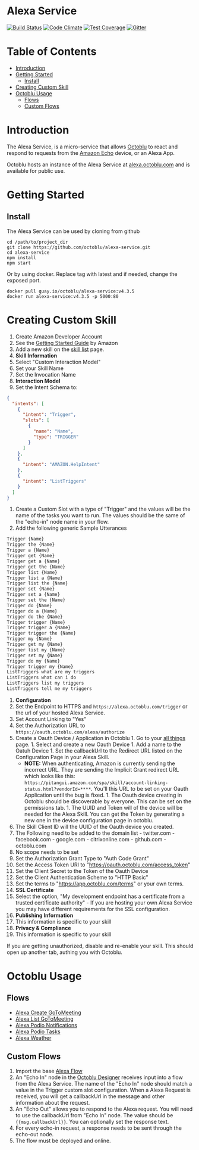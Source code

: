 # Alexa Service

[![Build Status](https://travis-ci.org/octoblu/alexa-service.svg)](https://travis-ci.org/octoblu/alexa-service)
[![Code Climate](https://codeclimate.com/github/octoblu/alexa-service/badges/gpa.svg)](https://codeclimate.com/github/octoblu/alexa-service)
[![Test Coverage](https://codeclimate.com/github/octoblu/alexa-service/badges/coverage.svg)](https://codeclimate.com/github/octoblu/alexa-service)
[![Gitter](https://badges.gitter.im/octoblu/help.svg)](https://gitter.im/octoblu/help)

# Table of Contents

* [Introduction](#introduction)
* [Getting Started](#getting-started)
  * [Install](#install)
* [Creating Custom Skill](#creating-custom-skill)
* [Octoblu Usage](#octoblu-usage)
  * [Flows](#flows)
  * [Custom Flows](#custom-flows)

# Introduction

The Alexa Service, is a micro-service that allows [Octoblu](https://www.octoblu.com) to react and respond to requests from the [Amazon Echo](https://echo.amazon.com) device, or an Alexa App.

Octoblu hosts an instance of the Alexa Service at [alexa.octoblu.com](https://alexa.octoblu.com) and is available for public use.

# Getting Started

## Install

The Alexa Service can be used by cloning from github

```shell
cd /path/to/project_dir
git clone https://github.com/octoblu/alexa-service.git
cd alexa-service
npm install
npm start
```

Or by using docker. Replace tag with latest and if needed, change the exposed port.

```shell
docker pull quay.io/octoblu/alexa-service:v4.3.5
docker run alexa-service:v4.3.5 -p 5000:80
```

# Creating Custom Skill

1. Create Amazon Developer Account
1. See the [Getting Started Guide](https://developer.amazon.com/public/solutions/alexa/alexa-skills-kit/getting-started-guide) by Amazon
1. Add a new skill on the [skill list](https://developer.amazon.com/edw/home.html#/skills/list) page.
1. **Skill Information**
  1. Select "Custom Interaction Model"
  1. Set your Skill Name
  1. Set the Invocation Name
1. **Interaction Model**
  1. Set the Intent Schema to:
```json
{
  "intents": [
    {
      "intent": "Trigger",
      "slots": [
        {
          "name": "Name",
          "type": "TRIGGER"
        }
      ]
    },
    {
      "intent": "AMAZON.HelpIntent"
    },
    {
      "intent": "ListTriggers"
    }
  ]
}
```
  1. Create a Custom Slot with a type of "Trigger" and the values will be the name of the tasks you want to run. The values should be the same of the "echo-in" node name in your flow.
  1. Add the following generic Sample Utterances
```txt
Trigger {Name}
Trigger the {Name}
Trigger a {Name}
Trigger get {Name}
Trigger get a {Name}
Trigger get the {Name}
Trigger list {Name}
Trigger list a {Name}
Trigger list the {Name}
Trigger set {Name}
Trigger set a {Name}
Trigger set the {Name}
Trigger do {Name}
Trigger do a {Name}
Trigger do the {Name}
Trigger trigger {Name}
Trigger trigger a {Name}
Trigger trigger the {Name}
Trigger my {Name}
Trigger get my {Name}
Trigger list my {Name}
Trigger set my {Name}
Trigger do my {Name}
Trigger trigger my {Name}
ListTriggers what are my triggers
ListTriggers what can i do
ListTriggers list my triggers
ListTriggers tell me my triggers
```
1. **Configuration**
  1. Set the Endpoint to HTTPS and `https://alexa.octoblu.com/trigger` or the url of your hosted Alexa Service.
  1. Set Account Linking to "Yes"
  1. Set the Authorization URL to `https://oauth.octoblu.com/alexa/authorize`
  1. Create a Oauth Device / Application in Octoblu
    1. Go to your [all things](https://app.octoblu.com/things/all) page.
    1. Select and create a new Oauth Device
    1. Add a name to the Oatuh Device
    1. Set the callbackUrl to the Redirect URL listed on the Configuration Page in your Alexa Skill.
        - **NOTE:** When authenticating, Amazon is currently sending the incorrect URL. They are sending the Implicit Grant redirect URL which looks like this: `https://pitangui.amazon.com/spa/skill/account-linking-status.html?vendorId=****`. You'll this URL to be set on your Oauth Application until the bug is fixed.
    1. The Oauth device creating in Octoblu should be discoverable by everyone. This can be set on the permissions tab.
    1. The UUID and Token will of the device will be needed for the Alexa Skill. You can get the Token by generating a new one in the device configuration page in octoblu.
  1. The Skill Client ID will the UUID of the Oauth device you created.
  1. The Following need to be added to the domain list
    - twitter.com
    - facebook.com
    - google.com
    - citrixonline.com
    - github.com
    - octoblu.com
  1. No scope needs to be set
  1. Set the Authorization Grant Type to "Auth Code Grant"
  1. Set the Access Token URI to "https://oauth.octoblu.com/access_token"
  1. Set the Client Secret to the Token of the Oauth Device
  1. Set the Client Authentication Scheme to "HTTP Basic"
  1. Set the terms to "https://app.octoblu.com/terms" or your own terms.
1. **SSL Certificate**
  1. Select the option, "My development endpoint has a certificate from a trusted certificate authority"
    - If you are hosting your own Alexa Service you may have different requirements for the SSL configuration.
1. **Publishing Information**
  1. This information is specific to your skill
1. **Privacy & Compliance**
  1. This information is specific to your skill

If you are getting unauthorized, disable and re-enable your skill. This should open up another tab, authing you with Octoblu.
# Octoblu Usage

## Flows

* [Alexa Create GoToMeeting](https://app.octoblu.com/bluprints/import/297744cf-36d8-473b-b78a-245913c35986)
* [Alexa List GoToMeeting](https://app.octoblu.com/bluprints/import/84aca1ae-a9dd-4268-870c-582a40e2a8f9)
* [Alexa Podio Notifications](https://app.octoblu.com/bluprints/import/0554ffc9-f829-49d0-b9a8-9c4eeff5c9da)
* [Alexa Podio Tasks](https://app.octoblu.com/bluprints/import/7c4c73e8-e7f8-4d70-a5ad-508483343d9b)
* [Alexa Weather](https://app.octoblu.com/bluprints/import/8a262834-f140-43f1-9060-3c564f94eaff)

## Custom Flows
1. Import the base [Alexa Flow](https://app.octoblu.com/bluprints/import/9a6b516c-5f55-4676-bbf5-657612fb35e7)
1. An "Echo In" node in the [Octoblu Designer](https://app.octoblu.com) receives input into a flow from the Alexa Service. The name of the "Echo In" node should match a value in the Trigger custom slot configuration. When a Alexa Request is received, you will get a callbackUrl in the message and other information about the request.
1. An "Echo Out" allows you to respond to the Alexa request. You will need to use the callbackUrl from "Echo In" node. The value should be `{{msg.callbackUrl}}`. You can optionally set the response text.
1. For every echo-in request, a response needs to be sent through the echo-out node.
1. The flow must be deployed and online.
